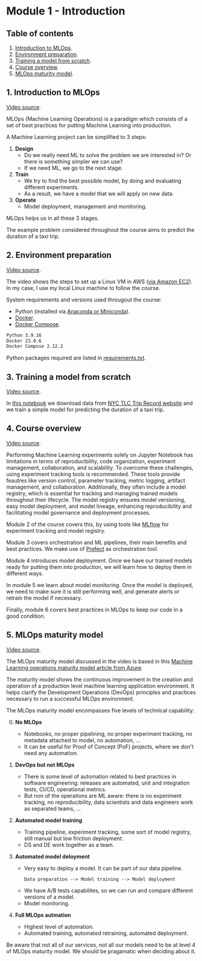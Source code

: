 # Module 1 - Introduction

## Table of contents

1. [Introduction to MLOps](#1-introduction-to-mlops).
2. [Environment preparation](#2-environment-preparation).
3. [Training a model from scratch](#3-training-a-model-from-scratch).
4. [Course overview](#4-course-overview).
5. [MLOps maturity model](#5-mlops-maturity-model).



## 1. Introduction to MLOps

[Video source](https://www.youtube.com/watch?v=s0uaFZSzwfI).

MLOps (Machine Learning Operations) is a paradigm which consists of a set of best practices for putting Machine Learning into production.

A Machine Learning project can be simplified to 3 steps:
1. **Design**
    + Do we really need ML to solve the problem we are interested in? Or there is something simpler we can use?
    + If we need ML, we go to the next stage.
1. **Train**
    + We try to find the best possible model, by doing and evaluating different experiments.
    + As a result, we have a model that we will apply on new data.
1. **Operate**
    + Model deployment, management and monitoring.

MLOps helps us in all these 3 stages.


The example problem considered throughout the course aims to predict the duration of a taxi trip.


## 2. Environment preparation

[Video source](https://www.youtube.com/watch?v=IXSiYkP23zo).

The video shows the steps to set up a Linux VM in AWS ([via Amazon EC2](https://aws.amazon.com/getting-started/launch-a-virtual-machine-B-0/)). In my case, I use my local Linux machine to follow the course.

System requirements and versions used througout the course:
* Python (installed via [Anaconda or Miniconda](https://docs.conda.io/projects/conda/en/stable/user-guide/install/linux.html)).
* [Docker](https://docs.docker.com/engine/install/ubuntu/).
* [Docker Compose](https://docs.docker.com/compose/install/).

```bash
Python 3.9.16
Docker 23.0.6
Docker Compose 2.12.2
```

Python packages required are listed in [requirements.txt](../requirements.txt).



## 3. Training a model from scratch

[Video source](https://www.youtube.com/watch?v=iRunifGSHFc).

In [this notebook](./trip_duration_prediction.ipynb) we download data from [NYC TLC Trip Record website](https://www.nyc.gov/site/tlc/about/tlc-trip-record-data.page) and we train a simple model for predicting the duration of a taxi trip.



## 4. Course overview

[Video source](https://www.youtube.com/watch?v=teP9KWkP6SM).

Performing Machine Learning experiments solely on Jupyter Notebook has limitations in terms of reproducibility, code organization, experiment management, collaboration, and scalability. To overcome these challenges, using experiment tracking tools is recommended. These tools provide feautres like version control, parameter tracking, metric logging, artifact management, and collaboration. Additionally, they often include a model registry, which is essential for tracking and managing trained models throughout their lifecycle. The model registry ensures model versioning, easy model deployment, and model lineage, enhancing reproducibility and facilitating model governance and deployment processes.

Module 2 of the course covers this, by using tools like [MLflow](https://mlflow.org/) for experiment tracking and model registry.

Module 3 covers orchestration and ML pipelines, their main benefits and best practices. We make use of [Prefect](https://www.prefect.io/) as orchestration tool.

Module 4 introduces model deployment. Once we have our trained models ready for putting them into production, we will learn how to deploy them in different ways.

In module 5 we learn about model monitoring. Once the model is deployed, we need to make sure it is still performing well, and generate alerts or retrain the model if necessary.

Finally, module 6 covers best practices in MLOps to keep our code in a good condition.



## 5. MLOps maturity model

[Video source](https://www.youtube.com/watch?v=XwTH8BDGzYk).

The MLOps maturity model discussed in the video is based in this [Machine Learning operations maturity model article from Azure](https://learn.microsoft.com/en-us/azure/architecture/example-scenario/mlops/mlops-maturity-model).

The maturity model shows the continuous improvement in the creation and operation of a production level machine learning application environment. It helps clarify the Development Operations (DevOps) principles and practices necessary to run a successful MLOps environment.

The MLOps maturity model encompasses five levels of technical capability:

0. **No MLOps**
    * Notebooks, no proper pipelining, no proper experiment tracking, no metadata attached to model, no automation, ...
    * It can be useful for Proof of Concept (PoF) projects, where we don't need any automation.

1. **DevOps but not MLOps**
    * There is some level of automation related to best practices in software engineering: releases are automated, unit and integration tests, CI/CD, operational metrics.
    * But non of the operations are ML aware: there is no experiment tracking, no reproducibility, data scientists and data engineers work as separated teams, ...

2. **Automated model training**
    * Training pipeline, experiment tracking, some sort of model registry, still manual but low friction deployment.
    * DS and DE work together as a team.

3. **Automated model deloyment**
    * Very easy to deploy a model. It can be part of our data pipeline.
        ```
        Data preparation --> Model training --> Model deployment
        ```
    * We have A/B tests capabilites, so we can run and compare different versions of a model.
    * Model monitoring.

4. **Full MLOps autmation**
    * Highest level of automation.
    * Automated training, automated retraining, automated deployment.


Be aware that not all of our services, not all our models need to be at level 4 of MLOps maturity model. We should be pragamatic when deciding about it.
